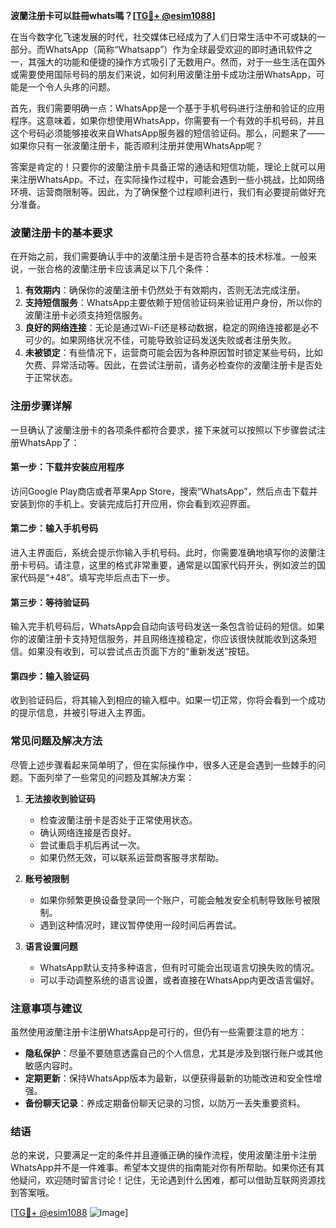 **波蘭注册卡可以註冊whats嗎？[[TG💪+ @esim1088](https://t.me/s/esim1088)]**

在当今数字化飞速发展的时代，社交媒体已经成为了人们日常生活中不可或缺的一部分。而WhatsApp（简称“Whatsapp”）作为全球最受欢迎的即时通讯软件之一，其强大的功能和便捷的操作方式吸引了无数用户。然而，对于一些生活在国外或需要使用国际号码的朋友们来说，如何利用波蘭注册卡成功注册WhatsApp，可能是一个令人头疼的问题。

首先，我们需要明确一点：WhatsApp是一个基于手机号码进行注册和验证的应用程序。这意味着，如果你想使用WhatsApp，你需要有一个有效的手机号码，并且这个号码必须能够接收来自WhatsApp服务器的短信验证码。那么，问题来了——如果你只有一张波蘭注册卡，能否顺利注册并使用WhatsApp呢？

答案是肯定的！只要你的波蘭注册卡具备正常的通话和短信功能，理论上就可以用来注册WhatsApp。不过，在实际操作过程中，可能会遇到一些小挑战，比如网络环境、运营商限制等。因此，为了确保整个过程顺利进行，我们有必要提前做好充分准备。

### 波蘭注册卡的基本要求

在开始之前，我们需要确认手中的波蘭注册卡是否符合基本的技术标准。一般来说，一张合格的波蘭注册卡应该满足以下几个条件：

1. **有效期内**：确保你的波蘭注册卡仍然处于有效期内，否则无法完成注册。
2. **支持短信服务**：WhatsApp主要依赖于短信验证码来验证用户身份，所以你的波蘭注册卡必须支持短信服务。
3. **良好的网络连接**：无论是通过Wi-Fi还是移动数据，稳定的网络连接都是必不可少的。如果网络状况不佳，可能导致验证码发送失败或者注册失败。
4. **未被锁定**：有些情况下，运营商可能会因为各种原因暂时锁定某些号码，比如欠费、异常活动等。因此，在尝试注册前，请务必检查你的波蘭注册卡是否处于正常状态。

### 注册步骤详解

一旦确认了波蘭注册卡的各项条件都符合要求，接下来就可以按照以下步骤尝试注册WhatsApp了：

#### 第一步：下载并安装应用程序
访问Google Play商店或者苹果App Store，搜索“WhatsApp”，然后点击下载并安装到你的手机上。安装完成后打开应用，你会看到欢迎界面。

#### 第二步：输入手机号码
进入主界面后，系统会提示你输入手机号码。此时，你需要准确地填写你的波蘭注册卡号码。请注意，这里的格式非常重要，通常是以国家代码开头，例如波兰的国家代码是“+48”。填写完毕后点击下一步。

#### 第三步：等待验证码
输入完手机号码后，WhatsApp会自动向该号码发送一条包含验证码的短信。如果你的波蘭注册卡支持短信服务，并且网络连接稳定，你应该很快就能收到这条短信。如果没有收到，可以尝试点击页面下方的“重新发送”按钮。

#### 第四步：输入验证码
收到验证码后，将其输入到相应的输入框中。如果一切正常，你将会看到一个成功的提示信息，并被引导进入主界面。

### 常见问题及解决方法

尽管上述步骤看起来简单明了，但在实际操作中，很多人还是会遇到一些棘手的问题。下面列举了一些常见的问题及其解决方案：

1. **无法接收到验证码**
   - 检查波蘭注册卡是否处于正常使用状态。
   - 确认网络连接是否良好。
   - 尝试重启手机后再试一次。
   - 如果仍然无效，可以联系运营商客服寻求帮助。

2. **账号被限制**
   - 如果你频繁更换设备登录同一个账户，可能会触发安全机制导致账号被限制。
   - 遇到这种情况时，建议暂停使用一段时间后再尝试。

3. **语言设置问题**
   - WhatsApp默认支持多种语言，但有时可能会出现语言切换失败的情况。
   - 可以手动调整系统的语言设置，或者直接在WhatsApp内更改语言偏好。

### 注意事项与建议

虽然使用波蘭注册卡注册WhatsApp是可行的，但仍有一些需要注意的地方：

- **隐私保护**：尽量不要随意透露自己的个人信息，尤其是涉及到银行账户或其他敏感内容时。
- **定期更新**：保持WhatsApp版本为最新，以便获得最新的功能改进和安全性增强。
- **备份聊天记录**：养成定期备份聊天记录的习惯，以防万一丢失重要资料。

### 结语

总的来说，只要满足一定的条件并且遵循正确的操作流程，使用波蘭注册卡注册WhatsApp并不是一件难事。希望本文提供的指南能对你有所帮助。如果你还有其他疑问，欢迎随时留言讨论！记住，无论遇到什么困难，都可以借助互联网资源找到答案哦。

[[TG💪+ @esim1088](https://t.me/s/esim1088) ![Image](https://i.postimg.cc/4NQfJmqS/Snipaste-2025-05-13-00-14-12.png)]
